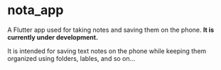 # nota_app
A Flutter app used for taking notes and saving them on the phone. 
**It is currently under development.**

It is intended for saving text notes on the phone while keeping them organized using folders, lables, and so on...

